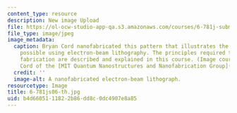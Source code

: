 ```yaml
---
content_type: resource
description: New image Upload
file: https://ol-ocw-studio-app-qa.s3.amazonaws.com/courses/6-781j-submicrometer-and-nanometer-technology-spring-2006/b4d6605111822b86dd8c0dc4907e8a85_6-781js06-th.jpg
file_type: image/jpeg
image_metadata:
  caption: Bryan Cord nanofabricated this pattern that illustrates the exquisite resolution
    possible using electron-beam lithography. The principles required to perform this
    fabrication are described and explained in this course. (Image courtesy of Bryan
    Cord of the [MIT Quantum Nanostructures and Nanofabrication Group](http://www.rle.mit.edu/qnn).)
  credit: ''
  image-alt: A nanofabricated electron-beam lithograph.
resourcetype: Image
title: 6-781js06-th.jpg
uid: b4d66051-1182-2b86-dd8c-0dc4907e8a85
---
```

